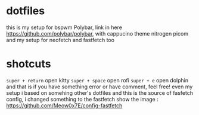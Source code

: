 # dotfiles
this is my setup for bspwm
Polybar, link in here https://github.com/polybar/polybar, with cappucino theme
nitrogen
picom
and my setup for neofetch and fastfetch too
# shotcuts
`super + return` open kitty
`super + space` open rofi
`super + e` open dolphin
and that is
if you have something error or have comment, feel free! even my setup i based on somehing other's dotfiles
and this is the source of fasfetch config, i changed something to the fastfetch show the image : https://github.com/Meow0x7E/config-fastfetch
